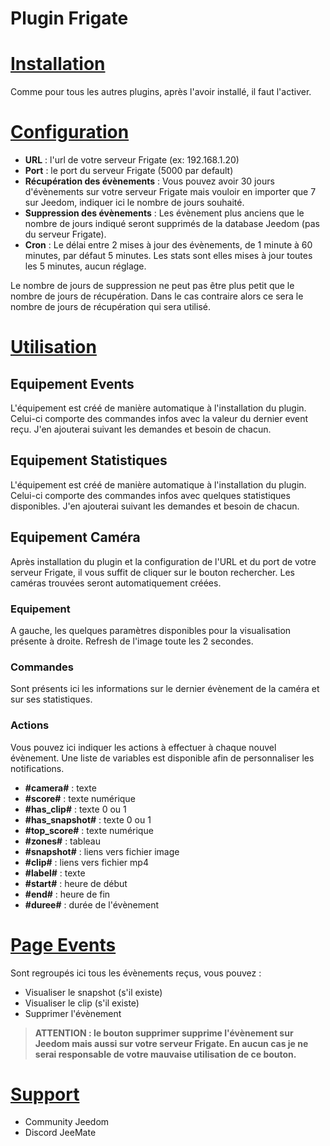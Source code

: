 # Plugin Frigate

# <u>Installation</u>
Comme pour tous les autres plugins, après l'avoir installé, il faut l'activer.

# <u>Configuration</u>
- **URL** : l'url de votre serveur Frigate (ex: 192.168.1.20)
- **Port** : le port du serveur Frigate (5000 par default)
- **Récupération des évènements** : Vous pouvez avoir 30 jours d'évènements sur votre serveur Frigate mais vouloir en importer que 7 sur Jeedom, indiquer ici le nombre de jours souhaité.
- **Suppression des évènements** : Les évènement plus anciens que le nombre de jours indiqué seront supprimés de la database Jeedom (pas du serveur Frigate).
- **Cron** : Le délai entre 2 mises à jour des évènements, de 1 minute à 60 minutes, par défaut 5 minutes. Les stats sont elles mises à jour toutes les 5 minutes, aucun réglage.

Le nombre de jours de suppression ne peut pas être plus petit que le nombre de jours de récupération. Dans le cas contraire alors ce sera le nombre de jours de récupération qui sera utilisé.

# <u>Utilisation</u>
## Equipement Events
L'équipement est créé de manière automatique à l'installation du plugin.
Celui-ci comporte des commandes infos avec la valeur du dernier event reçu.
J'en ajouterai suivant les demandes et besoin de chacun.


## Equipement Statistiques
L'équipement est créé de manière automatique à l'installation du plugin.
Celui-ci comporte des commandes infos avec quelques statistiques disponibles.
J'en ajouterai suivant les demandes et besoin de chacun.

## Equipement Caméra
Après installation du plugin et la configuration de l'URL et du port de votre serveur Frigate, il vous suffit de cliquer sur le bouton rechercher. Les caméras trouvées seront automatiquement créées.
### Equipement
A gauche, les quelques paramètres disponibles pour la visualisation présente à droite. Refresh de l'image toute les 2 secondes.
### Commandes
Sont présents ici les informations sur le dernier évènement de la caméra et sur ses statistiques.
### Actions
Vous pouvez ici indiquer les actions à effectuer à chaque nouvel évènement.
Une liste de variables est disponible afin de personnaliser les notifications.
- **#camera#** : texte
- **#score#** : texte numérique
- **#has_clip#** : texte 0 ou 1
- **#has_snapshot#** : texte 0 ou 1
- **#top_score#** : texte numérique
- **#zones#** : tableau
- **#snapshot#** : liens vers fichier image
- **#clip#** : liens vers fichier mp4
- **#label#** : texte
- **#start#** : heure de début
- **#end#** : heure de fin
- **#duree#** : durée de l'évènement

# <u>Page Events</u>
Sont regroupés ici tous les évènements reçus, vous pouvez :
- Visualiser le snapshot (s'il existe)
- Visualiser le clip (s'il existe)
- Supprimer l'évènement

> **ATTENTION : le bouton supprimer supprime l'évènement sur Jeedom mais aussi sur votre serveur Frigate. En aucun cas je ne serai responsable de votre mauvaise utilisation de ce bouton.**

# <u>Support</u>
- Community Jeedom
- Discord JeeMate
